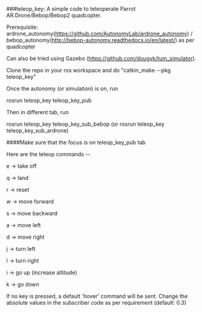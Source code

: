 ###teleop_key: A simple code to teleoperate Parrot AR.Drone/Bebop/Bebop2 quadcopter.

Prerequisite: ardrone_autonomy(https://github.com/AutonomyLab/ardrone_autonomy) / bebop_autonomy(http://bebop-autonomy.readthedocs.io/en/latest/) as per quadcopter

Can also be tried using Gazebo (https://github.com/dougvk/tum_simulator).

Clone the repo in your ros workspace and do "catkin_make --pkg teleop_key"

Once the autonomy (or simulation) is on, run

rosrun teleop_key teleop_key_pub

Then in different tab, run

rosrun teleop_key teleop_key_sub_bebop (or rosrun teleop_key teleop_key_sub_ardrone)

####Make sure that the focus is on teleop_key_pub tab

Here are the teleop commands --

e -> take off

q -> land

r -> reset

w -> move forward

s -> move backward

a -> move left

d -> move right

j -> turn left

l -> turn right

i -> go up (increase altitude)

k -> go down

If no key is pressed, a default 'hover' command will be sent. Change the absolute values in the subscriber code as per requirement (default: 0.3)
